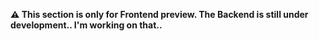 **⚠️ This section is only for Frontend preview. The Backend is still under development.. I'm working on that..**

